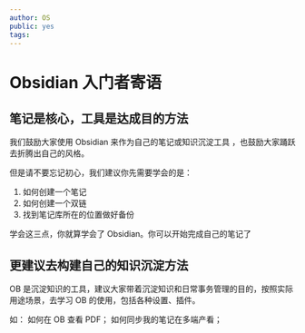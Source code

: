 ```yaml
---
author: OS
public: yes
tags: 
---
```

# Obsidian 入门者寄语

## 笔记是核心，工具是达成目的方法

我们鼓励大家使用 Obsidian 来作为自己的笔记或知识沉淀工具 ，也鼓励大家踊跃去折腾出自己的风格。

但是请不要忘记初心，我们建议你先需要学会的是：
1. 如何创建一个笔记
2. 如何创建一个双链
3. 找到笔记库所在的位置做好备份

学会这三点，你就算学会了 Obsidian。你可以开始完成自己的笔记了

## 更建议去构建自己的知识沉淀方法

OB 是沉淀知识的工具，建议大家带着沉淀知识和日常事务管理的目的，按照实际用途场景，去学习 OB 的使用，包括各种设置、插件。

如：
如何在 OB 查看 PDF；
如何同步我的笔记在多端产看；